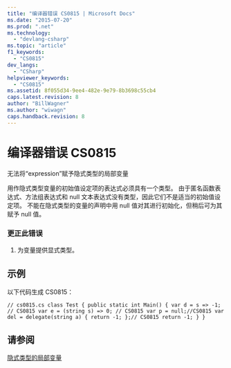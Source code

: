 ```yaml
---
title: "编译器错误 CS0815 | Microsoft Docs"
ms.date: "2015-07-20"
ms.prod: ".net"
ms.technology: 
  - "devlang-csharp"
ms.topic: "article"
f1_keywords: 
  - "CS0815"
dev_langs: 
  - "CSharp"
helpviewer_keywords: 
  - "CS0815"
ms.assetid: 8f055d34-9ee4-482e-9e79-8b3698c55cb4
caps.latest.revision: 8
author: "BillWagner"
ms.author: "wiwagn"
caps.handback.revision: 8
---
```

# 编译器错误 CS0815
无法将“expression”赋予隐式类型的局部变量  
  
 用作隐式类型变量的初始值设定项的表达式必须具有一个类型。 由于匿名函数表达式、方法组表达式和 null 文本表达式没有类型，因此它们不是适当的初始值设定项。 不能在隐式类型的变量的声明中用 null 值对其进行初始化，但稍后可为其赋予 null 值。  
  
### 更正此错误  
  
1.  为变量提供显式类型。  
  
## 示例  
 以下代码生成 CS0815：  
  
```  
// cs0815.cs class Test { public static int Main() { var d = s => -1; // CS0815 var e = (string s) => 0; // CS0815 var p = null;//CS0815 var del = delegate(string a) { return -1; };// CS0815 return -1; } }  
```  
  
## 请参阅  
 [隐式类型的局部变量](../../csharp/programming-guide/classes-and-structs/implicitly-typed-local-variables.md)
